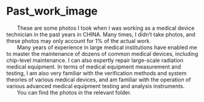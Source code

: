 # Past_work_image
&emsp;&emsp;These are some photos I took when I was working as a medical device technician in the past years in CHINA. Many times, I didn’t take photos, and these photos may only account for 1% of the actual work.
<br/>&emsp;&emsp;Many years of experience in large medical institutions have enabled me to master the maintenance of dozens of common medical devices, including chip-level maintenance. I can also expertly repair large-scale radiation medical equipment. In terms of medical equipment measurement and testing, I am also very familiar with the verification methods and system theories of various medical devices, and am familiar with the operation of various advanced medical equipment testing and analysis instruments.
<br/>&emsp;&emsp;You can find the photos in the relevant folder.
